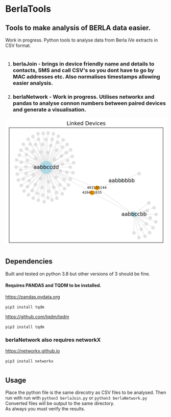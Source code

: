 # BerlaTools

## Tools to make analysis of BERLA data easier.
Work in progress.
Python tools to analyse data from Berla iVe extracts in CSV format.
#
1. ### **berlaJoin** - brings in device friendly name and details to contacts, SMS and call CSV's so you dont have to go by MAC addresses etc. Also normalises timestamps allowing easier analysis.

2. ### **berlaNetwork** - Work in progress. Utilises networkx and pandas to analyse connon numbers between paired devices and generate a visualisation.
![Sample](samples/sample.png)
#
## Dependencies
Built and tested on python 3.8 but other versions of 3 should be fine. 
#### Requires PANDAS and TQDM to be installed.

https://pandas.pydata.org

`pip3 install tqdm`

https://github.com/tqdm/tqdm

`pip3 install tqdm`

### berlaNetwork also requires networkX

https://networkx.github.io

`pip3 install networkx`



#
## Usage
Place the python file is the same direcotry as CSV files to be analysed.
Then run with run with `python3 berlaJoin.py`  or `python3 berlaNetwork.py`
Converted files will be output to the same directory.\
As always you must verify the results.